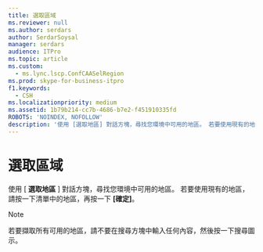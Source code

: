 ```yaml
---
title: 選取區域
ms.reviewer: null
ms.author: serdars
author: SerdarSoysal
manager: serdars
audience: ITPro
ms.topic: article
ms.custom:
  - ms.lync.lscp.ConfCAASelRegion
ms.prod: skype-for-business-itpro
f1.keywords:
  - CSH
ms.localizationpriority: medium
ms.assetid: 1b79b214-cc7b-4686-b7e2-f451910335fd
ROBOTS: 'NOINDEX, NOFOLLOW'
description: '使用 [選取地區] 對話方塊，尋找您環境中可用的地區。 若要使用現有的地區，請按一下清單中的地區，再按一下 [確定]。'
---
```


# <a name="select-regions"></a>選取區域
 
使用 [ **選取地區** ] 對話方塊，尋找您環境中可用的地區。 若要使用現有的地區，請按一下清單中的地區，再按一下 **[確定]**。
  
> [!NOTE]
> 若要擷取所有可用的地區，請不要在搜尋方塊中輸入任何內容，然後按一下搜尋圖示。 
  

